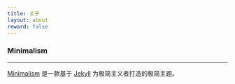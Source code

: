 ```yaml
---
title: 关于
layout: about
reward: false
---
```


### Minimalism

---

[Minimalism] 是一款基于 [Jekyll] 为极简主义者打造的极简主题。

[Minimalism]: https://github.com/showzeng/Minimalism
[Jekyll]: https://jekyllrb.com/